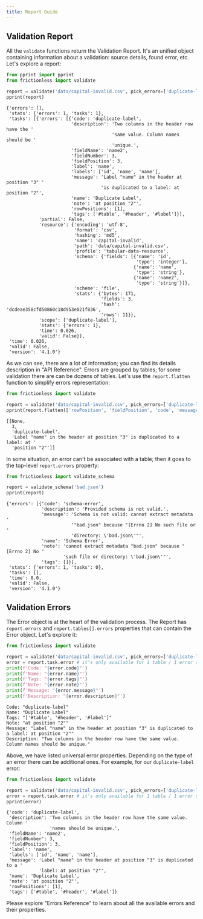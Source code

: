 ```yaml
---
title: Report Guide
---
```


## Validation Report

All the `validate` functions return the Validation Report. It's an unified object containing information about a validation: source details, found error, etc. Let's explore a report:

```python goodread title="Python"
from pprint import pprint
from frictionless import validate

report = validate('data/capital-invalid.csv', pick_errors=['duplicate-label'])
pprint(report)
```
```
{'errors': [],
 'stats': {'errors': 1, 'tasks': 1},
 'tasks': [{'errors': [{'code': 'duplicate-label',
                        'description': 'Two columns in the header row have the '
                                       'same value. Column names should be '
                                       'unique.',
                        'fieldName': 'name2',
                        'fieldNumber': 3,
                        'fieldPosition': 3,
                        'label': 'name',
                        'labels': ['id', 'name', 'name'],
                        'message': 'Label "name" in the header at position "3" '
                                   'is duplicated to a label: at position "2"',
                        'name': 'Duplicate Label',
                        'note': 'at position "2"',
                        'rowPositions': [1],
                        'tags': ['#table', '#header', '#label']}],
            'partial': False,
            'resource': {'encoding': 'utf-8',
                         'format': 'csv',
                         'hashing': 'md5',
                         'name': 'capital-invalid',
                         'path': 'data/capital-invalid.csv',
                         'profile': 'tabular-data-resource',
                         'schema': {'fields': [{'name': 'id',
                                                'type': 'integer'},
                                               {'name': 'name',
                                                'type': 'string'},
                                               {'name': 'name2',
                                                'type': 'string'}]},
                         'scheme': 'file',
                         'stats': {'bytes': 171,
                                   'fields': 3,
                                   'hash': 'dcdeae358cfd50860c18d953e021f836',
                                   'rows': 11}},
            'scope': ['duplicate-label'],
            'stats': {'errors': 1},
            'time': 0.026,
            'valid': False}],
 'time': 0.026,
 'valid': False,
 'version': '4.1.0'}
```

As we can see, there are a lot of information; you can find its details description in "API Reference". Errors are grouped by tables; for some validation there are can be dozens of tables. Let's use the `report.flatten` function to simplify errors representation:

```python goodread title="Python"
from frictionless import validate

report = validate('data/capital-invalid.csv', pick_errors=['duplicate-label'])
pprint(report.flatten(['rowPosition', 'fieldPosition', 'code', 'message']))
```
```
[[None,
  3,
  'duplicate-label',
  'Label "name" in the header at position "3" is duplicated to a label: at '
  'position "2"']]
```

In some situation, an error can't be associated with a table; then it goes to the top-level `report.errors` property:

```python goodread title="Python"
from frictionless import validate_schema

report = validate_schema('bad.json')
pprint(report)
```
```
{'errors': [{'code': 'schema-error',
             'description': 'Provided schema is not valid.',
             'message': 'Schema is not valid: cannot extract metadata '
                        '"bad.json" because "[Errno 2] No such file or '
                        'directory: \'bad.json\'"',
             'name': 'Schema Error',
             'note': 'cannot extract metadata "bad.json" because "[Errno 2] No '
                     'such file or directory: \'bad.json\'"',
             'tags': []}],
 'stats': {'errors': 1, 'tasks': 0},
 'tasks': [],
 'time': 0.0,
 'valid': False,
 'version': '4.1.0'}
```

## Validation Errors

The Error object is at the heart of the validation process. The Report has `report.errors` and `report.tables[].errors` properties that can contain the Error object. Let's explore it:

```python goodread title="Python"
from frictionless import validate

report = validate('data/capital-invalid.csv', pick_errors=['duplicate-label'])
error = report.task.error # it's only available for 1 table / 1 error sitution
print(f'Code: "{error.code}"')
print(f'Name: "{error.name}"')
print(f'Tags: "{error.tags}"')
print(f'Note: "{error.note}"')
print(f'Message: "{error.message}"')
print(f'Description: "{error.description}"')
```
```
Code: "duplicate-label"
Name: "Duplicate Label"
Tags: "['#table', '#header', '#label']"
Note: "at position "2""
Message: "Label "name" in the header at position "3" is duplicated to a label: at position "2""
Description: "Two columns in the header row have the same value. Column names should be unique."
```

Above, we have listed universal error properties. Depending on the type of an error there can be additional ones. For example, for our `duplicate-label` error:

```python goodread title="Python"
from frictionless import validate

report = validate('data/capital-invalid.csv', pick_errors=['duplicate-label'])
error = report.task.error # it's only available for 1 table / 1 error sitution
pprint(error)
```
```
{'code': 'duplicate-label',
 'description': 'Two columns in the header row have the same value. Column '
                'names should be unique.',
 'fieldName': 'name2',
 'fieldNumber': 3,
 'fieldPosition': 3,
 'label': 'name',
 'labels': ['id', 'name', 'name'],
 'message': 'Label "name" in the header at position "3" is duplicated to a '
            'label: at position "2"',
 'name': 'Duplicate Label',
 'note': 'at position "2"',
 'rowPositions': [1],
 'tags': ['#table', '#header', '#label']}
```

Please explore "Errors Reference" to learn about all the available errors and their properties.
